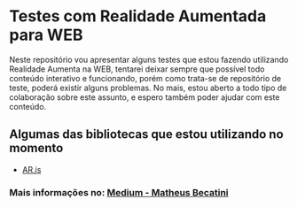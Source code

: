 # Testes com Realidade Aumentada para WEB

Neste repositório vou apresentar alguns testes que estou fazendo utilizando 
Realidade Aumenta na WEB, tentarei deixar sempre que possível todo conteúdo 
interativo e funcionando, porém como trata-se de repositório de teste, poderá existir alguns problemas.
No mais, estou aberto a todo tipo de colaboração sobre este assunto, e espero também poder ajudar 
com este conteúdo.

## Algumas das bibliotecas que estou utilizando no momento

- [AR.js](https://ar-js-org.github.io/AR.js-Docs/)

### Mais informações no: [Medium - Matheus Becatini](https://medium.com/@MatheusBecatini/uma-breve-apresenta%C3%A7%C3%A3o-realidade-aumentada-ar-js-7ea0b09c5457)

